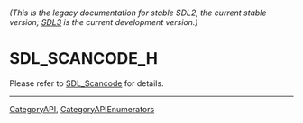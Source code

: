 ###### (This is the legacy documentation for stable SDL2, the current stable version; [SDL3](https://wiki.libsdl.org/SDL3/) is the current development version.)
# SDL_SCANCODE_H

Please refer to [SDL_Scancode](SDL_Scancode) for details.

----
[CategoryAPI](CategoryAPI), [CategoryAPIEnumerators](CategoryAPIEnumerators)


